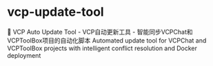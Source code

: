 # vcp-update-tool
🚀 VCP Auto Update Tool - VCP自动更新工具 - 智能同步VCPChat和VCPToolBox项目的自动化脚本 Automated update tool for VCPChat and VCPToolBox projects with intelligent conflict resolution and Docker deployment
